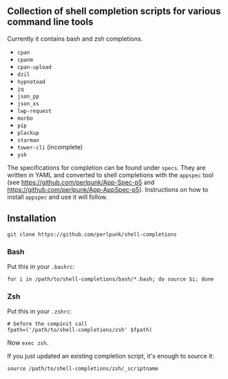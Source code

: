 ## Collection of shell completion scripts for various command line tools

Currently it contains bash and zsh completions.

* `cpan`
* `cpanm`
* `cpan-upload`
* `dzil`
* `hypnotoad`
* `jq`
* `json_pp`
* `json_xs`
* `lwp-request`
* `morbo`
* `pip`
* `plackup`
* `starman`
* `tower-cli` (incomplete)
* `ysh`

The specifications for completion can be found under `specs`. They are written
in YAML and converted to shell completions with the `appspec` tool (see
https://github.com/perlpunk/App-Spec-p5 and
https://github.com/perlpunk/App-AppSpec-p5).
Instructions on how to install `appspec` and use it will follow.

## Installation

    git clone https://github.com/perlpunk/shell-completions

### Bash

Put this in your `.bashrc`:

    for i in /path/to/shell-completions/bash/*.bash; do source $i; done

### Zsh

Put this in your `.zshrc`:

    # before the compinit call
    fpath=('/path/to/shell-completions/zsh' $fpath)

Now `exec zsh`.

If you just updated an existing completion script, it's enough to source it:

    source /path/to/shell-completions/zsh/_scriptname

